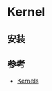 # Kernel


## 安装




## 参考

* [Kernels](https://wiki.archlinux.org/index.php/Kernels_(%E7%AE%80%E4%BD%93%E4%B8%AD%E6%96%87))

